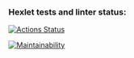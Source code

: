 ### Hexlet tests and linter status:
[![Actions Status](https://github.com/nbadin/python-project-lvl1/workflows/hexlet-check/badge.svg)](https://github.com/nbadin/python-project-lvl1/actions)

[![Maintainability](https://api.codeclimate.com/v1/badges/a99a88d28ad37a79dbf6/maintainability)](https://codeclimate.com/github/codeclimate/codeclimate/maintainability)